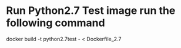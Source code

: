 # Run Python2.7 Test image run the following command

docker build -t python2.7test - < Dockerfile_2.7
